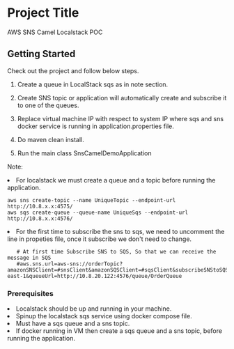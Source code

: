 # Project Title

AWS SNS Camel Localstack POC

## Getting Started

Check out the project and follow below steps.

1. Create a queue in LocalStack sqs as in note section.

2. Create SNS topic or application will automatically create and subscribe it to one of the queues.

3. Replace virtual machine IP with respect to system IP where sqs and sns docker service is running in application.properties file.

4. Do maven clean install.

5. Run the main class SnsCamelDemoApplication 

Note: 

<li> For localstack we must create a queue and a topic before running the application.

```
aws sns create-topic --name UniqueTopic --endpoint-url http://10.8.x.x:4575/
aws sqs create-queue --queue-name UniqueSqs --endpoint-url http://10.8.x.x:4576/

```
<li> For the first time to subscribe the sns to sqs, we need to uncomment the line in propeties file, once it subscribe 
we don't need to change.

```
   # At first time Subscribe SNS to SQS, So that we can receive the message in SQS 
   #aws.sns.url=aws-sns://orderTopic?amazonSNSClient=#snsClient&amazonSQSClient=#sqsClient&subscribeSNStoSQS=true&region=us-east-1&queueUrl=http://10.8.20.122:4576/queue/OrderQueue
```
    


### Prerequisites

<li> Localstack should be up and running in your machine.
<li> Spinup the localstack sqs service using docker compose file.
<li> Must have a sqs queue and a sns topic.
<li> If docker running in VM then create a sqs queue and a sns topic, before running the application. 


 

